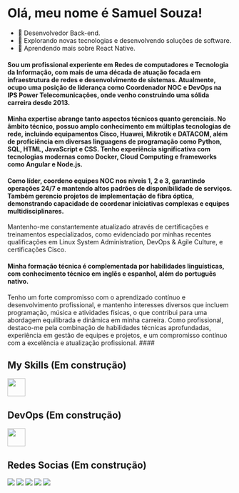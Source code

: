 <!--
**samuellsouza/samuellsouza** is a ✨ _special_ ✨ repository because its `README.md` (this file) appears on your GitHub profile.

Here are some ideas to get you started:

- 🔭 I’m currently working on ...
- 🌱 I’m currently learning ...
- 👯 I’m looking to collaborate on ...
- 🤔 I’m looking for help with ...
- 💬 Ask me about ...
- 📫 How to reach me: ...
- 😄 Pronouns: ...
- ⚡ Fun fact: ...
-->

# **Olá, meu nome é Samuel Souza!**

- 🏬  Desenvolvedor Back-end.
- 🔭   Explorando novas tecnologias e desenvolvendo soluções de software.
- 🌱   Aprendendo mais sobre React Native.

#### Sou um profissional experiente em Redes de computadores  e Tecnologia da Informação, com mais de uma década de atuação focada em infraestrutura de redes e desenvolvimento de sistemas. Atualmente, ocupo uma posição de liderança como Coordenador NOC e DevOps na IPS Power Telecomunicações, onde venho construindo uma sólida carreira desde 2013.

#### Minha expertise abrange tanto aspectos técnicos quanto gerenciais. No âmbito técnico, possuo amplo conhecimento em múltiplas tecnologias de rede, incluindo equipamentos Cisco, Huawei, Mikrotik e DATACOM, além de proficiência em diversas linguagens de programação como Python, SQL, HTML, JavaScript e CSS. Tenho experiência significativa com tecnologias modernas como Docker, Cloud Computing e frameworks como Angular e Node.js.

#### Como líder, coordeno equipes NOC nos níveis 1, 2 e 3, garantindo operações 24/7 e mantendo altos padrões de disponibilidade de serviços. Também gerencio projetos de implementação de fibra óptica, demonstrando capacidade de coordenar iniciativas complexas e equipes multidisciplinares.
Mantenho-me constantemente atualizado através de certificações e treinamentos especializados, como evidenciado por minhas recentes qualificações em Linux System Administration, DevOps & Agile Culture, e certificações Cisco. 

#### Minha formação técnica é complementada por habilidades linguísticas, com conhecimento técnico em inglês e espanhol, além do português nativo.
Tenho um forte compromisso com o aprendizado contínuo e desenvolvimento profissional, e mantenho interesses diversos que incluem programação, música e atividades físicas, o que contribui para uma abordagem equilibrada e dinâmica em minha carreira.
Como profissional, destaco-me pela combinação de habilidades técnicas aprofundadas, experiência em gestão de equipes e projetos, e um compromisso contínuo com a excelência e atualização profissional. ####

## My Skills (Em construção)
<div>
          <img src="https://cdn.jsdelivr.net/gh/devicons/devicon@latest/icons/python/python-original.svg" width="40" height="40"/>
</div>

## DevOps (Em construção)
<div>
          <img src="https://cdn.jsdelivr.net/gh/devicons/devicon@latest/icons/git/git-original.svg" width="40" height="40"/>                    
</div>

## Redes Socias (Em construção)

<div>
<a href="https://www.youtube.com/seu-canal-youtube-aqui" target="_blank"><img loading="lazy" src="https://img.shields.io/badge/YouTube-FF0000?style=for-the-badge&logo=youtube&logoColor=white" target="_blank"></a>
<a href="https://www.instagram.com/shamwellsouza/" target="_blank"><img loading="lazy" src="https://img.shields.io/badge/-Instagram-%23E4405F?style=for-the-badge&logo=instagram&logoColor=white" target="_blank"></a>
<a href="https://www.twitch.tv/seu-usuário-aqui" target="_blank"><img loading="lazy" src="https://img.shields.io/badge/Twitch-9146FF?style=for-the-badge&logo=twitch&logoColor=white" target="_blank"></a>
<a href = "mailto:contato@seu-usuário-aqui"><img loading="lazy" src="https://img.shields.io/badge/Gmail-D14836?style=for-the-badge&logo=gmail&logoColor=white" target="_blank"></a>
<a href="https://www.linkedin.com/in/seu-usuário-linkedln-aqui" target="_blank"><img loading="lazy" src="https://img.shields.io/badge/-LinkedIn-%230077B5?style=for-the-badge&logo=linkedin&logoColor=white" target="_blank"></a>   
</div>
          
